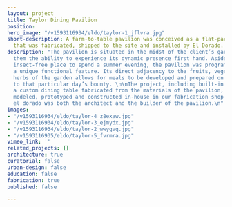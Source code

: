 ```yaml
---
layout: project
title: Taylor Dining Pavilion
position: 
hero_image: "/v1593116934/eldo/taylor-1_jflvra.jpg"
short-description: A farm-to-table pavilion was conceived as a flat-packed system
  that was fabricated, shipped to the site and installed by El Dorado.
description: "The pavilion is situated in the midst of the client’s garden, and allows
  them the ability to experience its dynamic presence first hand. Aside from a pleasant,
  insect-free place to spend a summer evening, the pavilion was programmed to provide
  a unique functional feature. Its direct adjacency to the fruits, vegetables and
  herbs of the garden allows for meals to be developed and prepared on the spot—fine-tuned
  to that particular day’s bounty. \n\nThe project, including built-in casework and
  a custom dining table fabricated from the materials of the pavilion, was designed,
  modeled, prototyped and constructed in-house in our fabrication shop and studio.
  el dorado was both the architect and the builder of the pavilion.\n"
images:
- "/v1593116934/eldo/taylor-4_z8exaw.jpg"
- "/v1593116934/eldo/taylor-3_ejmydx.jpg"
- "/v1593116934/eldo/taylor-2_wwygvq.jpg"
- "/v1593116935/eldo/taylor-5_fvrmra.jpg"
vimeo_link: ''
related_projects: []
architecture: true
curatorial: false
urban-design: false
education: false
fabrication: true
published: false

---
```

